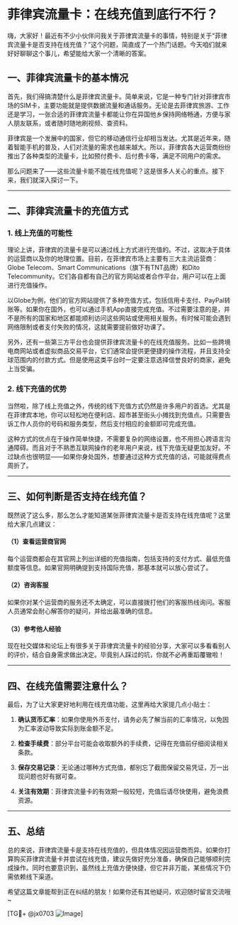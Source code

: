 # 菲律宾流量卡：在线充值到底行不行？

嗨，大家好！最近有不少小伙伴问我关于菲律宾流量卡的事情，特别是关于“菲律宾流量卡是否支持在线充值？”这个问题，简直成了一个热门话题。今天咱们就来好好聊聊这个事儿，希望能给大家一个清晰的答案。

## 一、菲律宾流量卡的基本情况

首先，我们得搞清楚什么是菲律宾流量卡。简单来说，它是一种专门针对菲律宾市场的SIM卡，主要功能就是提供数据流量和通话服务。无论是去菲律宾旅游、工作还是学习，一张合适的菲律宾流量卡都能让你在异国他乡保持网络畅通，方便与家人朋友联系，或者随时随地刷视频、查资料。

菲律宾是一个发展中的国家，但它的移动通信行业却相当发达。尤其是近年来，随着智能手机的普及，人们对流量的需求也越来越大。所以，菲律宾各大运营商纷纷推出了各种类型的流量卡，比如预付费卡、后付费卡等，满足不同用户的需求。

那么问题来了——这些流量卡能不能在线充值呢？这是很多人关心的重点。接下来，我们就深入探讨一下。

---

## 二、菲律宾流量卡的充值方式

### 1. 线上充值的可能性

理论上讲，菲律宾的流量卡是可以通过线上方式进行充值的。不过，这取决于具体的运营商以及你的地理位置。目前，在菲律宾市场上主要有三大主流运营商：Globe Telecom、Smart Communications（旗下有TNT品牌）和Dito Telecommunity。它们各自都有自己的官方网站或者合作平台，用户可以在上面进行充值操作。

以Globe为例，他们的官方网站提供了多种充值方式，包括信用卡支付、PayPal转账等。如果你在国外，也可以通过手机App直接完成充值。不过需要注意的是，并不是所有的国家和地区都能顺利访问这些网站或使用相关服务。有时候可能会遇到网络限制或者支付失败的情况，这就需要提前做好功课了。

另外，还有一些第三方平台也会提供菲律宾流量卡的在线充值服务。比如一些跨境电商网站或者虚拟商品交易平台，它们通常会提供更便捷的操作流程，并且支持全球范围内的付款方式。但是使用这类平台时一定要注意选择信誉良好的商家，避免上当受骗。

### 2. 线下充值的优势

当然啦，除了线上充值之外，传统的线下充值方式仍然是许多用户的首选。尤其是在菲律宾本地，你可以轻松地在便利店、超市甚至街头小摊找到充值点。只需要告诉工作人员你的号码和服务类型，然后支付相应的金额即可完成充值。

这种方式的优点在于操作简单快捷，不需要复杂的网络设置，也不用担心跨语言沟通障碍。而且对于不熟悉互联网操作的老年用户来说，线下充值无疑更加友好。不过缺点也很明显——如果你身处国外，想要通过这种方式充值的话，可能就得费点周折了。

---

## 三、如何判断是否支持在线充值？

既然说了这么多，那么怎么才能知道某张菲律宾流量卡是否支持在线充值呢？这里给大家几点建议：

#### （1）查看运营商官网
每个运营商都会在其官网上列出详细的充值指南，包括支持的支付方式、最低充值额度等信息。如果官网明确提到支持国际充值，那基本就可以放心尝试了。

#### （2）咨询客服
如果你对某个运营商的服务还不太确定，可以直接拨打他们的客服热线询问。客服人员通常会耐心解答你的疑问，并给出最准确的信息。

#### （3）参考他人经验
现在社交媒体和论坛上有很多关于菲律宾流量卡的经验分享，大家可以多看看别人的评价，结合自身需求做出决定。毕竟别人踩过的坑，你就不必再重蹈覆辙啦！

---

## 四、在线充值需要注意什么？

最后，为了让大家更好地利用在线充值功能，这里再给大家提几点小贴士：

1. **确认货币汇率**：如果你使用外币支付，请务必先了解当前的汇率情况，以免因为汇率波动导致实际到账金额不足。
   
2. **检查手续费**：部分平台可能会收取额外的手续费，记得在充值前仔细阅读相关条款。

3. **保存交易记录**：无论通过哪种方式充值，都别忘了截图保留交易凭证，万一出现问题也好有据可查。

4. **关注有效期**：菲律宾流量卡的有效期一般较短，充值后请尽快使用，避免浪费资源。

---

## 五、总结

总的来说，菲律宾流量卡是支持在线充值的，但具体情况因运营商而异。如果你打算购买菲律宾流量卡并尝试在线充值，建议先做好充分准备，确保自己能够顺利完成操作。同时也要意识到，虽然线上充值方便快捷，但它并非万能，某些情况下仍需依赖线下渠道。

希望这篇文章能帮到正在纠结的朋友！如果你还有其他疑问，欢迎随时留言交流哦~

[TG💪+ @jx0703 ![Image](https://github.com/user-attachments/assets/dbca1d08-cadb-493c-b0ec-ad6f7a83f270)]
